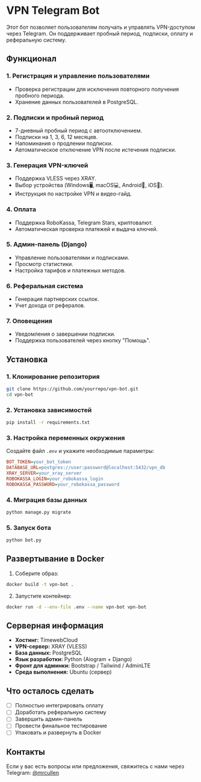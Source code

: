 # VPN Telegram Bot

Этот бот позволяет пользователям получать и управлять VPN-доступом через Telegram. Он поддерживает пробный период, подписки, оплату и реферальную систему.

## Функционал

### 1. Регистрация и управление пользователями
- Проверка регистрации для исключения повторного получения пробного периода.
- Хранение данных пользователей в PostgreSQL.

### 2. Подписки и пробный период
- 7-дневный пробный период с автоотключением.
- Подписки на 1, 3, 6, 12 месяцев.
- Напоминания о продлении подписки.
- Автоматическое отключение VPN после истечения подписки.

### 3. Генерация VPN-ключей
- Поддержка VLESS через XRAY.
- Выбор устройства (Windows🖥, macOS💻, Android📱, iOS📱).
- Инструкция по настройке VPN и видео-гайд.

### 4. Оплата
- Поддержка RoboKassa, Telegram Stars, криптовалют.
- Автоматическая проверка платежей и выдача ключей.

### 5. Админ-панель (Django)
- Управление пользователями и подписками.
- Просмотр статистики.
- Настройка тарифов и платежных методов.

### 6. Реферальная система
- Генерация партнерских ссылок.
- Учет дохода от рефералов.

### 7. Оповещения
- Уведомления о завершении подписки.
- Поддержка пользователей через кнопку "Помощь".

## Установка

### 1. Клонирование репозитория
```bash
git clone https://github.com/yourrepo/vpn-bot.git
cd vpn-bot
```

### 2. Установка зависимостей
```bash
pip install -r requirements.txt
```

### 3. Настройка переменных окружения
Создайте файл `.env` и укажите необходимые параметры:
```ini
BOT_TOKEN=your_bot_token
DATABASE_URL=postgres://user:password@localhost:5432/vpn_db
XRAY_SERVER=your_xray_server
ROBOKASSA_LOGIN=your_robokassa_login
ROBOKASSA_PASSWORD=your_robokassa_password
```

### 4. Миграция базы данных
```bash
python manage.py migrate
```

### 5. Запуск бота
```bash
python bot.py
```

## Развертывание в Docker

1. Соберите образ:
```bash
docker build -t vpn-bot .
```
2. Запустите контейнер:
```bash
docker run -d --env-file .env --name vpn-bot vpn-bot
```

## Серверная информация
- **Хостинг:** TimewebCloud
- **VPN-сервер:** XRAY (VLESS)
- **База данных:** PostgreSQL
- **Язык разработки:** Python (Aiogram + Django)
- **Фронт для админки:** Bootstrap / Tailwind / AdminLTE
- **Среда выполнения:** Ubuntu (сервер)

## Что осталось сделать
- [ ] Полностью интегрировать оплату
- [ ] Доработать реферальную систему
- [ ] Завершить админ-панель
- [ ] Провести финальное тестирование
- [ ] Упаковать и развернуть в Docker

## Контакты
Если у вас есть вопросы или предложения, свяжитесь с нами через Telegram: [@mrcullen](https://t.me/mrcullen)

